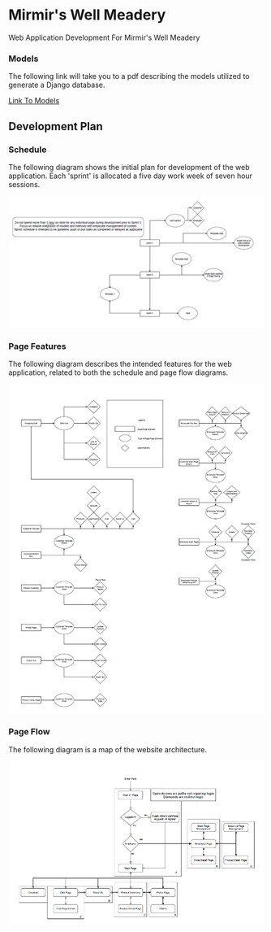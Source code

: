 # Mirmir's Well Meadery
Web Application Development For Mirmir's Well Meadery

### Models

The following link will take you to a pdf describing the models utilized to generate a Django database.

[Link To Models](/diagrams/Models.pdf)

## Development Plan

### Schedule

The following diagram shows the initial plan for development of the web application. Each 'sprint' is allocated a five day work week of seven hour sessions.

![Sprint Plan](/diagrams/SprintPlanning.png)

### Page Features

The following diagram describes the intended features for the web application, related to both the schedule and page flow diagrams.

![Page Features](/diagrams/FeatureBreakDown.png)

### Page Flow

The following diagram is a map of the website architecture.

![Page Flow](/diagrams/PageFlow.png)



